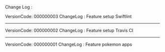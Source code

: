 Change Log :

VersionCode: 000000003
ChangeLog : Feature setup Swiftlint

---------------------------------------------

VersionCode: 000000002
ChangeLog : Feature setup Travis CI

---------------------------------------------

VersionCode: 000000001
ChangeLog : Feature pokemon apps